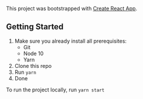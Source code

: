 This project was bootstrapped with [Create React App](https://github.com/facebook/create-react-app).

## Getting Started

1. Make sure you already install all prerequisites:
    - Git
    - Node 10
    - Yarn
2. Clone this repo
3. Run `yarn`
4. Done

To run the project locally, run `yarn start`